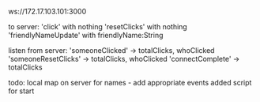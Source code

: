 ws://172.17.103.101:3000

to server:
'click' with nothing
'resetClicks' with nothing
'friendlyNameUpdate' with friendlyName:String

listen from server:
'someoneClicked' -> totalClicks, whoClicked
'someoneResetClicks' -> totalClicks, whoClicked
'connectComplete' -> totalClicks

todo:
local map on server for names - add appropriate events
added script for start